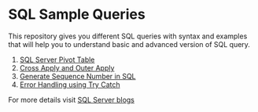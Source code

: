 # SQL Sample Queries
This repository gives you different SQL queries with syntax and examples that will help you to understand basic and advanced version of SQL query.

1. [SQL Server Pivot Table](https://github.com/geeksarray/SQLSampleQueries/blob/master/sql-server-pviot-tables.sql)
1. [Cross Apply and Outer Apply](https://github.com/geeksarray/SQLSampleQueries/blob/master/cross-appy-and-outer-apply-in-sql-server-with-examples.sql)
1. [Generate Sequence Number in SQL](https://github.com/geeksarray/SQLSampleQueries/blob/master/generate-sequence-number-in-sql-select-query.sql)
1. [Error Handling using Try Catch](https://github.com/geeksarray/SQLSampleQueries/blob/master/exception-handling-using-try-catch-block-in-sql-server.sql)

For more details visit [SQL Server blogs](https://geeksarray.com/blog/tag/sql-server)
